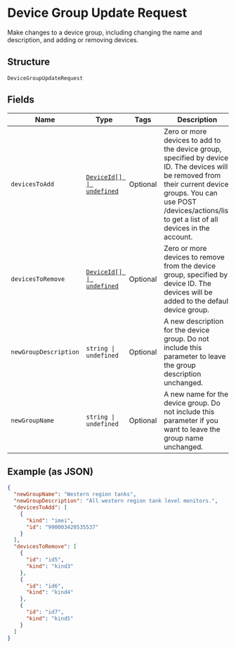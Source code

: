 
# Device Group Update Request

Make changes to a device group, including changing the name and description, and adding or removing devices.

## Structure

`DeviceGroupUpdateRequest`

## Fields

| Name | Type | Tags | Description |
|  --- | --- | --- | --- |
| `devicesToAdd` | [`DeviceId[] \| undefined`](../../doc/models/device-id.md) | Optional | Zero or more devices to add to the device group, specified by device ID. The devices will be removed from their current device groups. You can use POST /devices/actions/list to get a list of all devices in the account. |
| `devicesToRemove` | [`DeviceId[] \| undefined`](../../doc/models/device-id.md) | Optional | Zero or more devices to remove from the device group, specified by device ID. The devices will be added to the default device group. |
| `newGroupDescription` | `string \| undefined` | Optional | A new description for the device group. Do not include this parameter to leave the group description unchanged. |
| `newGroupName` | `string \| undefined` | Optional | A new name for the device group. Do not include this parameter if you want to leave the group name unchanged. |

## Example (as JSON)

```json
{
  "newGroupName": "Western region tanks",
  "newGroupDescription": "All western region tank level monitors.",
  "devicesToAdd": [
    {
      "kind": "imei",
      "id": "990003420535537"
    }
  ],
  "devicesToRemove": [
    {
      "id": "id5",
      "kind": "kind3"
    },
    {
      "id": "id6",
      "kind": "kind4"
    },
    {
      "id": "id7",
      "kind": "kind5"
    }
  ]
}
```

